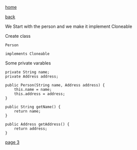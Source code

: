 [home](./page01.md)

[back](./page01.md)

We Start with the person and we make it implement Cloneable 

Create class
```
Person
```

```
implements Cloneable
```

Some private varables
```
private String name;
private Address address;
```

```
public Person(String name, Address address) {
    this.name = name;
    this.address = address;
}
```


```
public String getName() {
    return name;
}
```

```
public Address getAddress() {
    return address;
}
```



[page 3](./page03.md)
